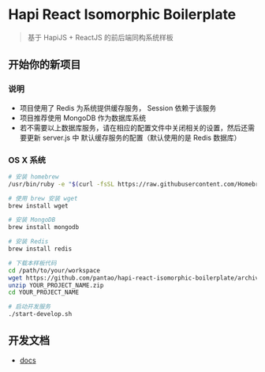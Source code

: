 # Hapi React Isomorphic Boilerplate

> 基于 HapiJS + ReactJS 的前后端同构系统样板

## 开始你的新项目

### 说明

- 项目使用了 Redis 为系统提供缓存服务， Session 依赖于该服务
- 项目推荐使用 MongoDB 作为数据库系统
- 若不需要以上数据库服务，请在相应的配置文件中关闭相关的设置，然后还需要更新 server.js 中
  默认缓存服务的配置（默认使用的是  Redis 数据库）

### OS X 系统

```bash
# 安装 homebrew
/usr/bin/ruby -e "$(curl -fsSL https://raw.githubusercontent.com/Homebrew/install/master/install)"

# 使用 brew 安装 wget
brew install wget

# 安装 MongoDB
brew install mongodb

# 安装 Redis
brew install redis

# 下载本样板代码
cd /path/to/your/workspace
wget https://github.com/pantao/hapi-react-isomorphic-boilerplate/archive/master.zip -o YOUR_PROJECT_NAME.zip
unzip YOUR_PROJECT_NAME.zip
cd YOUR_PROJECT_NAME

# 启动开发服务
./start-develop.sh
```

## 开发文档

- [docs](docs)
